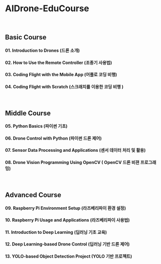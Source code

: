 # AIDrone-EduCourse

<br/>

## Basic Course
#### 01. Introduction to Drones (드론 소개)
#### 02. How to Use the Remote Controller (조종기 사용법)
#### 03. Coding Flight with the Mobile App (어플로 코딩 비행)
#### 04. Coding Flight with Scratch (스크래치를 이용한 코딩 비행 )

<br/>

## Middle Course
#### 05. Python Basics (파이썬 기초)
#### 06. Drone Control with Python (파이썬 드론 제어)
#### 07. Sensor Data Processing and Applications (센서 데이터 처리 및 활용)
#### 08. Drone Vision Programming Using OpenCV ( OpenCV 드론 비젼 프로그래밍)

<br/>

## Advanced Course
#### 09. Raspberry Pi Environment Setup (라즈베리파이 환경 설정)
#### 10. Raspberry Pi Usage and Applications (라즈베리파이 사용법)
#### 11. Introduction to Deep Learning (딥러닝 기초 교육)
#### 12. Deep Learning-based Drone Control (딥러닝 기반 드론 제어)
#### 13. YOLO-based Object Detection Project (YOLO 기반 프로젝트)


